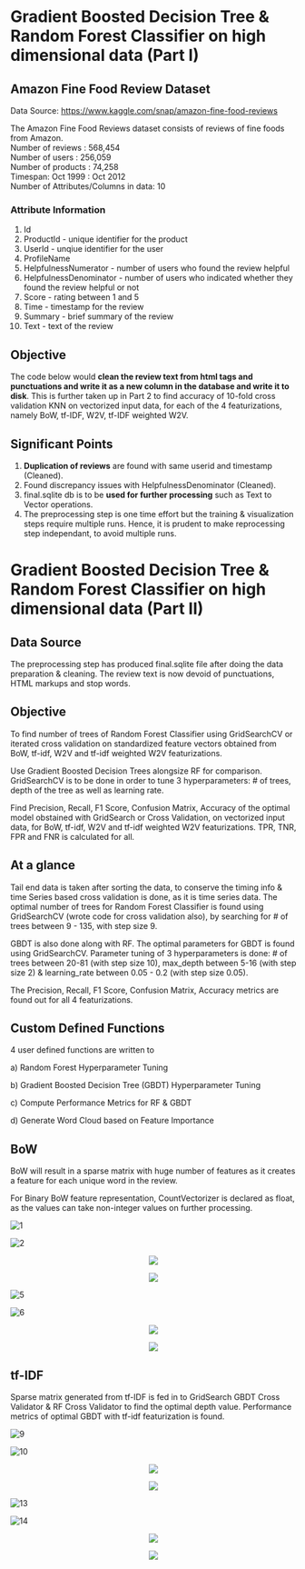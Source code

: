 # Gradient Boosted Decision Tree &amp; Random Forest Classifier on high dimensional data (Part I) #

## Amazon Fine Food Review Dataset ##

Data Source: https://www.kaggle.com/snap/amazon-fine-food-reviews

The Amazon Fine Food Reviews dataset consists of reviews of fine foods from Amazon. <br/>
Number of reviews                   : 568,454  <br/>
Number of users                     : 256,059  <br/>
Number of products                  : 74,258  <br/>
Timespan: Oct 1999                  : Oct 2012  <br/>
Number of Attributes/Columns in data: 10 <br/>

### Attribute Information ###
1. Id <br/>
2. ProductId - unique identifier for the product <br/>
3. UserId - unqiue identifier for the user <br/>
4. ProfileName <br/>
5. HelpfulnessNumerator - number of users who found the review helpful <br/>
6. HelpfulnessDenominator - number of users who indicated whether they found the review helpful or not <br/>
7. Score - rating between 1 and 5 <br/>
8. Time - timestamp for the review <br/>
9. Summary - brief summary of the review <br/>
10. Text - text of the review <br/>

## Objective ##

The code below would **clean the review text from html tags and punctuations and write it as a new column in the database and write it to disk**. This is further taken up in Part 2 to find accuracy of 10-fold cross validation KNN on vectorized input data, for each of the 4 featurizations, namely BoW, tf-IDF, W2V, tf-IDF weighted W2V.

## Significant Points ##

1. **Duplication of reviews** are found with same userid and timestamp (Cleaned).
2. Found discrepancy issues with HelpfulnessDenominator (Cleaned).
3. final.sqlite db is to be **used for further processing** such as Text to Vector operations.
4. The preprocessing step is one time effort but the training & visualization steps require multiple runs. Hence, it is prudent to make reprocessing step independant, to avoid multiple runs.

# Gradient Boosted Decision Tree &amp; Random Forest Classifier on high dimensional data (Part II) #

## Data Source ##

The preprocessing step has produced final.sqlite file after doing the data preparation & cleaning. The review text is now devoid of punctuations, HTML markups and stop words.

## Objective ##

To find number of trees of Random Forest Classifier using GridSearchCV or iterated cross validation on standardized feature vectors obtained from BoW, tf-idf, W2V and tf-idf weighted W2V featurizations.

Use Gradient Boosted Decision Trees alongsize RF for comparison. GridSearchCV is to be done in order to tune 3 hyperparameters: # of trees, depth of the tree as well as learning rate.

Find Precision, Recall, F1 Score, Confusion Matrix, Accuracy of the optimal model obstained with GridSearch or Cross Validation, on vectorized input data, for BoW, tf-idf, W2V and tf-idf weighted W2V featurizations. TPR, TNR, FPR and FNR is calculated for all.

## At a glance ##

Tail end data is taken after sorting the data, to conserve the timing info & time Series based cross validation is done, as it is time series data. The optimal number of trees for Random Forest Classifier is found using GridSearchCV (wrote code for cross validation also), by searching for # of trees between 9 - 135, with step size 9.

GBDT is also done along with RF. The optimal parameters for GBDT is found using GridSearchCV. Parameter tuning of 3 hyperparameters is done: # of trees between 20-81 (with step size 10), max_depth between 5-16 (with step size 2) & learning_rate between 0.05 - 0.2 (with step size 0.05).

The Precision, Recall, F1 Score, Confusion Matrix, Accuracy metrics are found out for all 4 featurizations.

## Custom Defined Functions ##

4 user defined functions are written to

a) Random Forest Hyperparameter Tuning

b) Gradient Boosted Decision Tree (GBDT) Hyperparameter Tuning

c) Compute Performance Metrics for RF & GBDT

d) Generate Word Cloud based on Feature Importance

## BoW ##

BoW will result in a sparse matrix with huge number of features as it creates a feature for each unique word in the review.

For Binary BoW feature representation, CountVectorizer is declared as float, as the values can take non-integer values on further processing.

![1](https://github.com/AdroitAnandAI/GBDT-and-Random-Forest-Classifier/blob/master/images/1.PNG)

![2](https://github.com/AdroitAnandAI/GBDT-and-Random-Forest-Classifier/blob/master/images/2.PNG)

<p align="center">
    <img src="https://github.com/AdroitAnandAI/GBDT-and-Random-Forest-Classifier/blob/master/images/3.PNG">
</p>

<p align="center">
    <img src="https://github.com/AdroitAnandAI/GBDT-and-Random-Forest-Classifier/blob/master/images/4.PNG">
</p>

![5](https://github.com/AdroitAnandAI/GBDT-and-Random-Forest-Classifier/blob/master/images/5.PNG)

![6](https://github.com/AdroitAnandAI/GBDT-and-Random-Forest-Classifier/blob/master/images/6.PNG)

<p align="center">
    <img src="https://github.com/AdroitAnandAI/GBDT-and-Random-Forest-Classifier/blob/master/images/7.PNG">
</p>

<p align="center">
    <img src="https://github.com/AdroitAnandAI/GBDT-and-Random-Forest-Classifier/blob/master/images/8.PNG">
</p>

## tf-IDF ##

Sparse matrix generated from tf-IDF is fed in to GridSearch GBDT Cross Validator & RF Cross Validator to find the optimal depth value. Performance metrics of optimal GBDT with tf-idf featurization is found.

![9](https://github.com/AdroitAnandAI/GBDT-and-Random-Forest-Classifier/blob/master/images/9.PNG)

![10](https://github.com/AdroitAnandAI/GBDT-and-Random-Forest-Classifier/blob/master/images/10.PNG)

<p align="center">
    <img src="https://github.com/AdroitAnandAI/GBDT-and-Random-Forest-Classifier/blob/master/images/11.PNG">
</p>

<p align="center">
    <img src="https://github.com/AdroitAnandAI/GBDT-and-Random-Forest-Classifier/blob/master/images/12.PNG">
</p>

![13](https://github.com/AdroitAnandAI/GBDT-and-Random-Forest-Classifier/blob/master/images/13.PNG)

![14](https://github.com/AdroitAnandAI/GBDT-and-Random-Forest-Classifier/blob/master/images/14.PNG)

<p align="center">
    <img src="https://github.com/AdroitAnandAI/GBDT-and-Random-Forest-Classifier/blob/master/images/15.PNG">
</p>

<p align="center">
    <img src="https://github.com/AdroitAnandAI/GBDT-and-Random-Forest-Classifier/blob/master/images/16.PNG">
</p>




